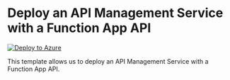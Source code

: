 # Deploy an API Management Service with a Function App API


[![Deploy to Azure](https://aka.ms/deploytoazurebutton)](https://portal.azure.com/#create/Microsoft.Template/uri/https%3A%2F%2Fraw.githubusercontent.com%2Fmehul-birari%2Fsample-arm-templates%2Fmaster%2Fapi-management-logic-app%2Fazuredeploy.json)  

This template allows us to deploy an API Management Service with a Function App API. 

 